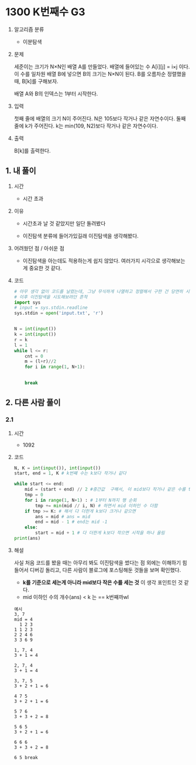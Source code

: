# 1300 K번째수 G3

1. 알고리즘 분류

   - 이분탐색
   
2. 문제

   세준이는 크기가 N×N인 배열 A를 만들었다. 배열에 들어있는 수 A[i][j] = i×j 이다. 이 수를 일차원 배열 B에 넣으면 B의 크기는 N×N이 된다. B를 오름차순 정렬했을 때, B[k]를 구해보자.

   배열 A와 B의 인덱스는 1부터 시작한다.

3. 입력

   첫째 줄에 배열의 크기 N이 주어진다. N은 105보다 작거나 같은 자연수이다. 둘째 줄에 k가 주어진다. k는 min(109, N2)보다 작거나 같은 자연수이다.

4. 출력

   B[k]를 출력한다.

## 1. 내 풀이

1. 시간

   - 시간 초과

2. 이유 

   - 시간초과 날 것 같았지만 일단 돌려봤다

   - 이진탐색 분류에 들어가있길래 이진탐색을 생각해봤다.


3. 어려웠던 점 / 아쉬운 점

   - 이진탐색을 아는데도 적용하는게 쉽지 않았다. 여러가지 시각으로 생각해보는게 중요한 것 같다.

4. 코드

   ```python
   # 아무 생각 없이 코드를 날렸는데, 그냥 무식하게 나열하고 정렬해서 구한 건 당연히 시간초과
   # 이후 이진탐색을 시도해보려던 흔적
   import sys
   # input = sys.stdin.readline
   sys.stdin = open('input.txt', 'r')
   
   
   N = int(input())
   k = int(input())
   r = k
   l = 1
   while l <= r:
       cnt = 0
       m = (l+r)//2
       for i in range(1, N+1):
           
   
       break
   
   
   ```

   

   

## 2. 다른 사람 풀이

### 2.1 

1. 시간

   - 1092

2. 코드

   ```python
   N, K = int(input()), int(input())
   start, end = 1, K # k번째 수는 k보다 작거나 같다
   
   while start <= end:
       mid = (start + end) // 2 #중간값  구해서, 이 mid보다 작거나 같은 수를 tmp에 저장
       tmp = 0
       for i in range(1, N+1) : # 1부터 N까지 행 순회
           tmp += min(mid // i, N) # 하면서 mid 이하인 수 더함 
       if tmp >= K: # 해서 다 더한게 k보다 크거나 같으면
           ans = mid # ans = mid
           end = mid - 1 # end는 mid -1
       else:
           start = mid + 1 # 다 더한게 k보다 작으면 시작을 하나 올림
   print(ans)
   
   ```
   
   
   
3. 해설

   사실 처음 코드를 봤을 때는 아무리 봐도 이진탐색을 썼다는 점 외에는 이해하기 힘들어서 디버깅 돌리고, 다른 사람이 블로그에 포스팅해둔 것들을 보며 확인했다.

   - __k를 기준으로 세는게 아니라 mid보다 작은 수를 세는 것__ 이 생각 포인트인 것 같다.
   - mid 이하인 수의 개수(ans) < k 는 == k번째까wl

   ```
   예시
   3, 7
   mid = 4
     1 2 3 
   1 1 2 3
   2 2 4 6
   3 3 6 9
   
   1, 7, 4
   3 + 1 = 4
   
   2, 7, 4
   3 + 1 = 4
   
   3, 7, 5
   3 + 2 + 1 = 6
   
   4 7 5 
   3 + 2 + 1 = 6
   
   5 7 6
   3 + 3 + 2 = 8
   
   5 6 5
   3 + 2 + 1 = 6
   
   6 6 6
   3 + 3 + 2 = 8
   
   6 5 break
   ```

   

   

   

